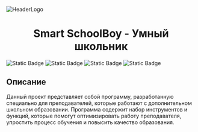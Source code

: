 
![HeaderLogo](https://github.com/andager/smart-schoolboy-project/assets/85036928/32688c98-e02f-4f48-9f50-01cc901404a8)

<h1 align="center"> Smart SchoolBoy - Умный школьник </h1>

![Static Badge](https://img.shields.io/badge/License-Apache%202.0-red?link=http%3A%2F%2Fwww.apache.org%2Flicenses%2F)
![Static Badge](https://img.shields.io/badge/Visual%20Studio%202022-%235C2D91?logo=Visual%20Studio&logoColor=white)
![Static Badge](https://img.shields.io/badge/6.0-%23512BD4?logo=.NET&logoColor=white)
![Static Badge](https://img.shields.io/badge/SQL%20Server%202018-%23CC2927?logo=microsoftsqlserver&logoColor=white)

<h2>Описание</h2>

Данный проект представляет собой программу, разработанную специально для преподавателей, которые работают с дополнительном школьном образовании. Программа содержит набор инструментов и функций, которые помогут оптимизировать работу преподавателя, упростить процесс обучения и повысить качество образования.








